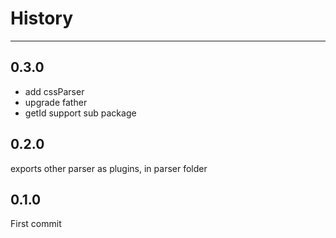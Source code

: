 # History

---

## 0.3.0

- add cssParser
- upgrade father
- getId support sub package

## 0.2.0

exports other parser as plugins, in parser folder

## 0.1.0

First commit
